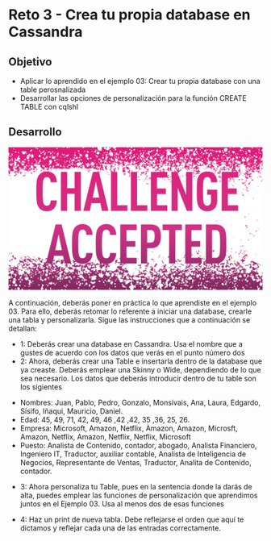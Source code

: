 # Reto 3 - Crea tu propia database en Cassandra

## Objetivo

* Aplicar lo aprendido en el ejemplo 03: Crear tu propia database con una table perosnalizada
* Desarrollar las opciones de personalización para la función CREATE TABLE con cqlshl

## Desarrollo

![challenge](assets/ChallengeAccepted.jpg)


A continuación, deberás poner en práctica lo que aprendiste en el ejemplo 03. Para ello, deberás retomar lo referente a iniciar una database, crearle una tabla y personalizarla. Sigue las instrucciones  que a continuación se detallan:

- 1: Deberás crear una database en Cassandra. Usa el nombre que a gustes de acuerdo con los datos que verás en el punto número dos
- 2: Ahora, deberás crear una Table e insertarla dentro de la database que ya creaste. Deberás emplear una Skinny o Wide, dependiendo de lo que sea necesario. Los datos que deberás introducir dentro de tu table son los sigientes

* Nombres: Juan, Pablo, Pedro, Gonzalo, Monsivais, Ana, Laura, Edgardo, Sisifo, Iñaqui, Mauricio, Daniel.
* Edad: 45, 49, 71, 42, 49, 46 ,42 ,42, 35 ,36, 25, 26.
* Empresa: Microsoft, Amazon, Netflix, Amazon, Amazon, Microsft, Amazon, Netflix, Amazon, Netflix, Netflix, Microsoft
* Puesto: Analista de Contenido, contador, abogado, Analista Financiero, Ingeniero IT, Traductor, auxiliar contable, Analista de Inteligencia de Negocios, Representante de Ventas, Traductor, Analita de Contenido, contador.

- 3: Ahora personaliza tu Table, pues en la sentencia donde la darás de alta, puedes emplear las funciones de personalización que aprendimos juntos en el Ejemplo 03. Usa al menos dos de esas funciones

- 4: Haz un print de nueva tabla. Debe reflejarse el orden que aquí te dictamos y reflejar cada una de las entradas correctamente.